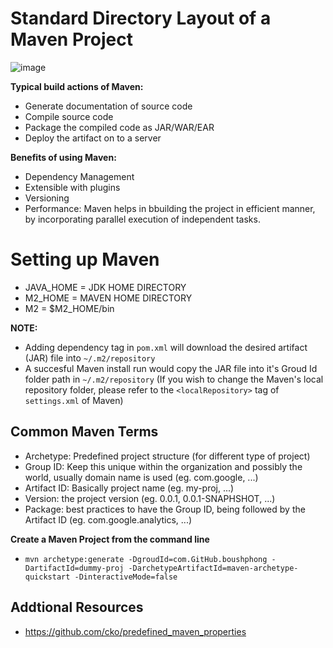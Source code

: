 # Standard Directory Layout of a Maven Project

![image](https://user-images.githubusercontent.com/59940078/229340053-6ca02130-fbf5-4bb1-90ea-5c27fe69f491.png)

**Typical build actions of Maven:**
- Generate documentation of source code
- Compile source code
- Package the compiled code as JAR/WAR/EAR
- Deploy the artifact on to a server

**Benefits of using Maven:**
- Dependency Management
- Extensible with plugins
- Versioning
- Performance: Maven helps in bbuilding the project in efficient manner, by incorporating parallel execution of independent tasks.

# Setting up Maven
- JAVA_HOME = JDK HOME DIRECTORY
- M2_HOME = MAVEN HOME DIRECTORY
- M2 = $M2_HOME/bin

**NOTE:**
- Adding dependency tag in `pom.xml` will download the desired artifact (JAR) file into `~/.m2/repository`
- A succesful Maven install run would copy the JAR file into it's Groud Id folder path in `~/.m2/repository` (If you wish to change the Maven's local repository folder, please refer to the `<localRepository>` tag of `settings.xml` of Maven)

## Common Maven Terms
- Archetype: Predefined project structure (for different type of project)
- Group ID: Keep this unique within the organization and possibly the world, usually domain name is used (eg. com.google, ...)
- Artifact ID: Basically project name (eg. my-proj, ...)
- Version: the project version (eg. 0.0.1, 0.0.1-SNAPHSHOT, ...)
- Package: best practices to have the Group ID, being followed by the Artifact ID (eg. com.google.analytics, ...)

**Create a Maven Project from the command line**
- `mvn archetype:generate -DgroudId=com.GitHub.boushphong -DartifactId=dummy-proj -DarchetypeArtifactId=maven-archetype-quickstart -DinteractiveMode=false`

## Addtional Resources
- https://github.com/cko/predefined_maven_properties
